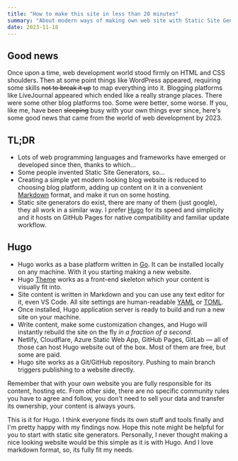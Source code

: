 ```yaml
---
title: "How to make this site in less than 20 minutes"
summary: "About modern ways of making own web site with Static Site Generators."
date: 2023-11-18
---
```


## Good news

Once upon a time, web development world stood firmly on HTML and CSS shoulders. Then at some point things like WordPress appeared, requiring some skills ~~not to break it up~~ to map everything into it. Blogging platforms like LiveJournal appeared which ended like a really strange places. There were some other blog platforms too. Some were better, some worse. If you, like me, have been ~~sleeping~~ busy with your own things ever since, here's some good news that came from the world of web development by 2023.

## TL;DR

 - Lots of web programming languages and frameworks have emerged or developed since then, thanks to which...
 - Some people invented Static Site Generators, so...
 - Creating a simple yet modern looking blog website is reduced to choosing blog platform, adding up content on it in a convenient [Markdown](https://www.markdownguide.org/) format, and make it run on some hosting.
 - Static site generators do exist, there are many of them (just google), they all work in a similar way. I prefer [Hugo](https://gohugo.io/) for its speed and simplicity and it hosts on GitHub Pages for native compatibility and familiar update workflow.

## Hugo

- Hugo works as a base platform written in [Go](https://go.dev/). It can be installed locally on any machine. With it you starting making a new website.
- Hugo [Theme](https://themes.gohugo.io/) works as a front-end skeleton which your content is visually fit into.
- Site content is written in Markdown and you can use any text editor for it, even VS Code. All site settings are human-readable [YAML](https://yaml.org/) or [TOML](https://toml.io/en/).
- Once installed, Hugo application server is ready to build and run a new site on your machine.
- Write content, make some customization changes, and Hugo will instantly rebuild the site on the fly *in a fraction of a second*.
- Netlify, Cloudflare, Azure Static Web App, GitHub Pages, GitLab — all of those can host Hugo website out of the box. Most of them are free, but some are paid.
- Hugo site works as a Git/GitHub repository. Pushing to main branch triggers publishing to a website directly.

Remember that with your own website you are fully responsible for its content, hosting etc. From other side, there are no specific community rules you have to agree and follow, you don't need to sell your data and transfer its ownership, your content is always yours.

This is it for Hugo. I think everyone finds its own stuff and tools finally and I'm pretty happy with my findings now. Hope this note might be helpful for you to start with static site generators. Personally, I never thought making a nice looking website would be this simple as it is with Hugo. And I love markdown format, so, its fully fit my needs.
